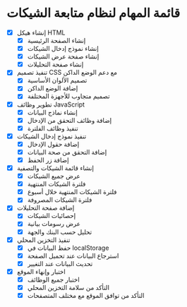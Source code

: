 # قائمة المهام لنظام متابعة الشيكات

- [x] إنشاء هيكل HTML
  - [x] إنشاء الصفحة الرئيسية
  - [x] إنشاء نموذج إدخال الشيكات
  - [x] إنشاء صفحة عرض الشيكات
  - [x] إنشاء صفحة التحليلات

- [x] تنفيذ تصميم CSS مع دعم الوضع الداكن
  - [x] تصميم الألوان الأساسية
  - [x] إضافة الوضع الداكن
  - [x] تصميم متجاوب للأجهزة المختلفة

- [x] تطوير وظائف JavaScript
  - [x] إنشاء نماذج البيانات
  - [x] إضافة وظائف التحقق من الإدخال
  - [x] تنفيذ وظائف الفلترة

- [x] تنفيذ نموذج إدخال الشيكات
  - [x] إضافة حقول الإدخال
  - [x] إضافة التحقق من صحة البيانات
  - [x] إضافة زر الحفظ

- [x] إنشاء قائمة الشيكات والتصفية
  - [x] عرض جميع الشيكات
  - [x] فلترة الشيكات المنتهية
  - [x] فلترة الشيكات المنتهية خلال أسبوع
  - [x] فلترة الشيكات المصروفة

- [x] إضافة صفحة التحليلات
  - [x] إحصائيات الشيكات
  - [x] عرض رسومات بيانية
  - [x] تحليل حسب البنك والجهة

- [x] تنفيذ التخزين المحلي
  - [x] حفظ البيانات في localStorage
  - [x] استرجاع البيانات عند تحميل الصفحة
  - [x] تحديث البيانات عند التغيير

- [x] اختبار وإنهاء الموقع
  - [x] اختبار جميع الوظائف
  - [x] التأكد من سلامة التخزين المحلي
  - [x] التأكد من توافق الموقع مع مختلف المتصفحات
